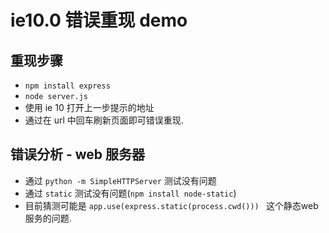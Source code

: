 #  ie10.0 错误重现 demo

## 重现步骤

 - `npm install express`
 - `node server.js`
 - 使用 ie 10 打开上一步提示的地址
 - 通过在 url 中回车刷新页面即可错误重现.
 
 
## 错误分析 - web 服务器
 - 通过 `python -m SimpleHTTPServer` 测试没有问题
 - 通过 `static` 测试没有问题(`npm install node-static`)
 - 目前猜测可能是 `app.use(express.static(process.cwd()))
` 这个静态web 服务的问题.